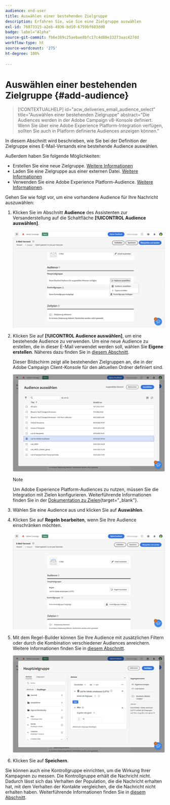 ```yaml
---
audience: end-user
title: Auswählen einer bestehenden Zielgruppe
description: Erfahren Sie, wie Sie eine Zielgruppe auswählen
exl-id: 76873315-a2eb-4936-bd10-6759bf603dd0
badge: label="Alpha"
source-git-commit: fb6e389c25aebae8bfc17c4d88e33273aac427dd
workflow-type: ht
source-wordcount: '275'
ht-degree: 100%

---
```



# Auswählen einer bestehenden Zielgruppe {#add-audience}

>[!CONTEXTUALHELP]
>id="acw_deliveries_email_audience_select"
>title="Auswählen einer bestehenden Zielgruppe"
>abstract="Die Audiences werden in der Adobe Campaign v8-Konsole definiert. Wenn Sie über eine Adobe Experience Platform-Integration verfügen, sollten Sie auch in Platform definierte Audiences anzeigen können."

In diesem Abschnitt wird beschrieben, wie Sie bei der Definition der Zielgruppe eines E-Mail-Versands eine bestehende Audience auswählen.

Außerdem haben Sie folgende Möglichkeiten:

* Erstellen Sie eine neue Zielgruppe. [Weitere Informationen](segment-builder.md)
* Laden Sie eine Zielgruppe aus einer externen Datei. [Weitere Informationen](file-audience.md)
* Verwenden Sie eine Adobe Experience Platform-Audience. [Weitere Informationen](aep-audience.md).


Gehen Sie wie folgt vor, um eine vorhandene Audience für Ihre Nachricht auszuwählen:

1. Klicken Sie im Abschnitt **Audience** des Assistenten zur Versanderstellung auf die Schaltfläche **[!UICONTROL Audience auswählen]**.

   ![](assets/create-audience.png)

1. Klicken Sie auf **[!UICONTROL Audience auswählen]**, um eine bestehende Audience zu verwenden. Um eine neue Audience zu erstellen, die in dieser E-Mail verwendet werden soll, wählen Sie **Eigene erstellen**. Näheres dazu finden Sie in [diesem Abschnitt](segment-builder.md).

   Dieser Bildschirm zeigt alle bestehenden Zielgruppen an, die in der Adobe Campaign Client-Konsole für den aktuellen Ordner definiert sind.

   ![](assets/create-audience2.png)

   >[!NOTE]
   >
   >Um Adobe Experience Platform-Audiences zu nutzen, müssen Sie die Integration mit Zielen konfigurieren. Weiterführende Informationen finden Sie in der [Dokumentation zu Zielen](https://experienceleague.adobe.com/docs/experience-platform/destinations/home.html?lang=de){target="_blank"}.

1. Wählen Sie eine Audience aus und klicken Sie auf **Auswählen**.

1. Klicken Sie auf **Regeln bearbeiten**, wenn Sie Ihre Audience einschränken möchten.

   ![](assets/create-audience3.png)

1. Mit dem Regel-Builder können Sie Ihre Audience mit zusätzlichen Filtern oder durch die Kombination verschiedener Audiences anreichern. Weitere Informationen finden Sie in [diesem Abschnitt](segment-builder.md).

   ![](assets/create-audience4.png)

1. Klicken Sie auf **Speichern**.

Sie können auch eine Kontrollgruppe einrichten, um die Wirkung Ihrer Kampagnen zu messen. Die Kontrollgruppe erhält die Nachricht nicht. Dadurch lässt sich das Verhalten der Population, die die Nachricht erhalten hat, mit dem Verhalten der Kontakte vergleichen, die die Nachricht nicht erhalten haben. Weiterführende Informationen finden Sie in [diesem Abschnitt](control-group.md).